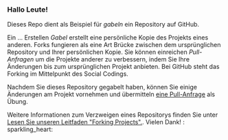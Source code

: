 ### Hallo Leute!

Dieses Repo dient als Beispiel für *gabeln* ein Repository auf GitHub.

Ein ... Erstellen *Gabel* erstellt eine persönliche Kopie des Projekts eines anderen. Forks fungieren als eine Art Brücke zwischen dem ursprünglichen Repository und Ihrer persönlichen Kopie. Sie können einreichen *Pull-Anfragen* um die Projekte anderer zu verbessern, indem Sie Ihre Änderungen bis zum ursprünglichen Projekt anbieten. Bei GitHub steht das Forking im Mittelpunkt des Social Codings.

Nachdem Sie dieses Repository gegabelt haben, können Sie einige Änderungen am Projekt vornehmen und übermitteln [eine Pull-Anfrage](https://github.com/octocat/Spoon-Knife/pulls) als Übung.

Weitere Informationen zum Verzweigen eines Repositorys finden Sie unter [Lesen Sie unseren Leitfaden "Forking Projects".](http://guides.github.com/overviews/forking/). Vielen Dank! : sparkling\_heart:
